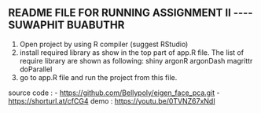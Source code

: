 README FILE FOR RUNNING ASSIGNMENT II ---- SUWAPHIT BUABUTHR
--------------------------------------------------------------
1. Open project by using R compiler (suggest RStudio)
2. install required library as show in the top part of app.R file. The list of require library are shown as following:
    shiny
    argonR
    argonDash
    magrittr
    doParallel
3. go to app.R file and run the project from this file.

source code : 
    - https://github.com/Bellypoly/eigen_face_pca.git
    - https://shorturl.at/cfCG4
demo : https://youtu.be/0TVNZ67xNdI
